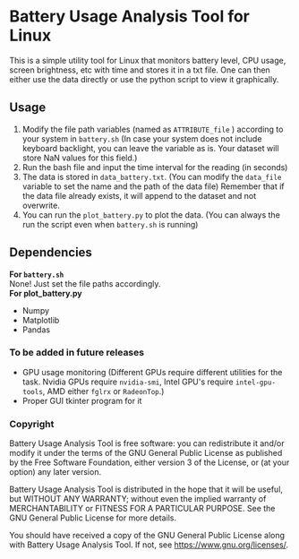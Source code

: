 # Battery Usage Analysis Tool for Linux

This is a simple utility tool for Linux that monitors battery level, CPU usage, screen brightness, etc with time and stores it in a txt file. 
One can then either use the data directly or use the python script to view it graphically. 

## Usage
1. Modify the file path variables (named as `ATTRIBUTE_file` ) according to your system in `battery.sh` (In case your system does not include keyboard backlight, you can leave the variable as is. Your dataset will store NaN values for this field.)
2. Run the bash file and input the time interval for the reading (in seconds)
3. The data is stored in `data_battery.txt`. (You can modify the `data_file` variable to set the name and the path of the data file) Remember that if the data file already exists, it will append to the dataset and not overwrite. 
4. You can run the `plot_battery.py` to plot the data. (You can always the run the script even when `battery.sh` is running)

## Dependencies
**For `battery.sh`** \
None! Just set the file paths accordingly. \
**For plot_battery.py**
- Numpy
- Matplotlib
- Pandas

### To be added in future releases
- GPU usage monitoring (Different GPUs require different utilities for the task. Nvidia GPUs require `nvidia-smi`, Intel GPU's require `intel-gpu-tools`, AMD either `fglrx` or `RadeonTop`.)
- Proper GUI tkinter program for it

### Copyright
Battery Usage Analysis Tool is free software: you can redistribute it and/or modify it under the terms of the GNU General Public License as published by the Free Software Foundation, either version 3 of the License, or (at your option) any later version.

Battery Usage Analysis Tool is distributed in the hope that it will be useful, but WITHOUT ANY WARRANTY; without even the implied warranty of MERCHANTABILITY or FITNESS FOR A PARTICULAR PURPOSE. See the GNU General Public License for more details.

You should have received a copy of the GNU General Public License along with Battery Usage Analysis Tool. If not, see <https://www.gnu.org/licenses/>.